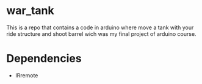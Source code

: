 # war_tank
This is a repo that contains a code in arduino where move a tank with your ride structure and shoot barrel wich was my final project of arduino course.

<h1>Dependencies</h1>
<ul>
    <li>IRremote</li>
</ul>
